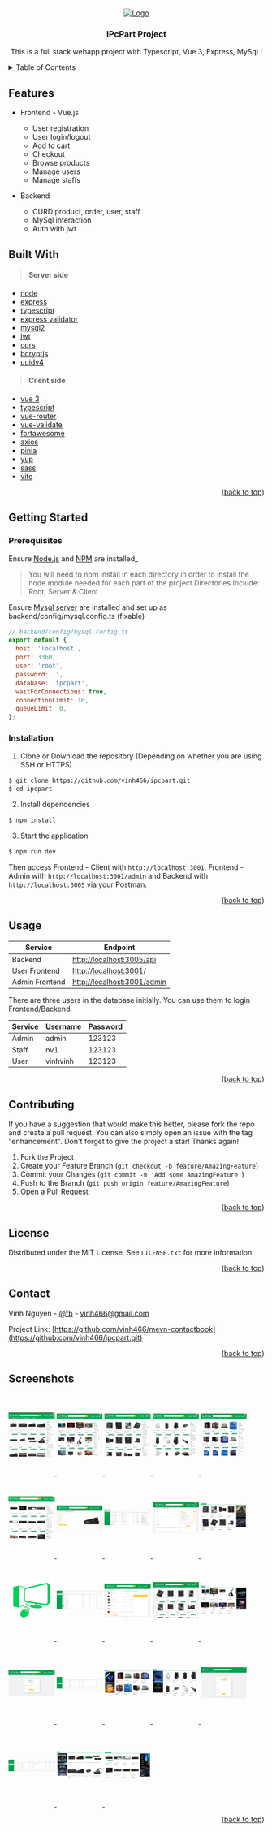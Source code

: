 <a name="readme-top"></a>

<!-- PROJECT LOGO -->
<br />
<div align="center">
  <a href="https://github.com/vinh466/ipcpart">
    <img src="/tmp/pcpart.png" alt="Logo" width="100" height="100">
  </a>

  <h3 align="center">IPcPart Project</h3>

  <p align="center">
    This is a full stack webapp project with Typescript, Vue 3, Express, MySql !
    <br /> 
  </p>
</div>

<!-- TABLE OF CONTENTS -->
<details>
  <summary>Table of Contents</summary>
  <ol>
    <li><a href="#features">Features</a></li>
    <li><a href="#built-with">Built With</a></li>
    <li>
      <a href="#getting-started">Getting Started</a>
      <ul>
        <li><a href="#prerequisites">Prerequisites</a></li>
        <li><a href="#installation">Installation</a></li>
      </ul>
    </li>
    <li><a href="#usage">Usage</a></li>
    <li><a href="#contributing">Contributing</a></li>
    <li><a href="#license">License</a></li>
    <li><a href="#contact">Contact</a></li>
    <li><a href="#screenshots">Screenshots</a></li>
  </ol>
</details>

## Features

- Frontend - Vue.js

  - User registration
  - User login/logout
  - Add to cart
  - Checkout
  - Browse products
  - Manage users
  - Manage staffs

- Backend
  - CURD product, order, user, staff
  - MySql interaction
  - Auth with jwt

## Built With

> #### Server side

- [node](https://nodejs.org/)
- [express](http://expressjs.com/)
- [typescript](https://www.typescriptlang.org/)
- [express validator](https://express-validator.github.io/)
- [mysql2](https://www.npmjs.com/package/mysql2)
- [jwt](https://jwt.io/)
- [cors](https://www.npmjs.com/package/cors)
- [bcryptjs](https://www.npmjs.com/package/bcryptjs)
- [uuidv4](https://www.npmjs.com/package/uuidv4)

> #### Cilent side

- [vue 3](https://vuejs.org/)
- [typescript](https://www.typescriptlang.org/)
- [vue-router](https://router.vuejs.org/)
- [vue-validate](https://vee-validate.logaretm.com/)
- [fortawesome](https://fortawesome.com/)
- [axios](https://axios-http.com/vi/docs/intro)
- [pinia](https://pinia.vuejs.org/)
- [yup](https://www.npmjs.com/package/yup)
- [sass](https://sass-lang.com/)
- [vite](https://vitejs.dev/)
<p align="right">(<a href="#readme-top">back to top</a>)</p>

<!-- GETTING STARTED -->

## Getting Started

### Prerequisites

Ensure [Node.js](https://nodejs.org/en/) and [NPM](https://www.npmjs.com/) are installed\_

> You will need to npm install in each directory in order to install the node module needed for each part of the project
> Directories Include: Root, Server & Client

Ensure [Mysql server](https://dev.mysql.com/downloads/mysql/) are installed and set up as backend/config/mysql.config.ts (fixable)

```js
// backend/config/mysql.config.ts
export default {
  host: 'localhost',
  port: 3360,
  user: 'root',
  password: '',
  database: 'ipcpart',
  waitForConnections: true,
  connectionLimit: 10,
  queueLimit: 0,
};
```

### Installation

1. Clone or Download the repository (Depending on whether you are using SSH or HTTPS)

```bash
$ git clone https://github.com/vinh466/ipcpart.git
$ cd ipcpart
```

2. Install dependencies

```bash
$ npm install
```

3. Start the application

```bash
$ npm run dev
```

Then access Frontend - Client with `http://localhost:3001`, Frontend - Admin with `http://localhost:3001/admin` and Backend with `http://localhost:3005` via your Postman.

<p align="right">(<a href="#readme-top">back to top</a>)</p>

<!-- USAGE EXAMPLES -->

## Usage

| Service        | Endpoint                                                   |
| -------------- | ---------------------------------------------------------- |
| Backend        | [http://localhost:3005/api](http://localhost:3005/api)     |
| User Frontend  | [http://localhost:3001/](http://localhost:3001/)           |
| Admin Frontend | [http://localhost:3001/admin](http://localhost:3001/admin) |

There are three users in the database initially. You can use them to login Frontend/Backend.

| Service | Username | Password |
| ------- | -------- | -------- |
| Admin   | admin    | 123123   |
| Staff   | nv1      | 123123   |
| User    | vinhvinh | 123123   |

<p align="right">(<a href="#readme-top">back to top</a>)</p>

<!-- CONTRIBUTING -->

## Contributing

If you have a suggestion that would make this better, please fork the repo and create a pull request. You can also simply open an issue with the tag "enhancement".
Don't forget to give the project a star! Thanks again!

1. Fork the Project
2. Create your Feature Branch (`git checkout -b feature/AmazingFeature`)
3. Commit your Changes (`git commit -m 'Add some AmazingFeature'`)
4. Push to the Branch (`git push origin feature/AmazingFeature`)
5. Open a Pull Request

<p align="right">(<a href="#readme-top">back to top</a>)</p>

<!-- LICENSE -->

## License

Distributed under the MIT License. See `LICENSE.txt` for more information.

<p align="right">(<a href="#readme-top">back to top</a>)</p>

<!-- CONTACT -->

## Contact

Vinh Nguyen - [@fb](https://www.facebook.com/vinh466) - vinh466@gmail.com

Project Link: [https://github.com/vinh466/mevn-contactbook](https://github.com/vinh466/ipcpart.git)

<p align="right">(<a href="#readme-top">back to top</a>)</p>

<!-- Screenshots -->

## Screenshots

<a href="/frontend/public/image/home-category-3.png" target="_blank">
  <img src="/frontend/public/image/home-category-3.png" height="160" alt="" width="18%" style="object-fit: contain;">
</a>
<a href="/frontend/public/image/home-category-4.png" target="_blank">
  <img src="/frontend/public/image/home-category-4.png" height="160" alt="" width="18%" style="object-fit: contain;">
</a>

<a href="/frontend/public/image/home-category-1.png" target="_blank">
  <img src="/frontend/public/image/home-category-1.png" height="160" alt="" width="18%" style="object-fit: contain;">
</a>
<a href="/frontend/public/image/home-category-5.png" target="_blank">
  <img src="/frontend/public/image/home-category-5.png" height="160" alt="" width="18%" style="object-fit: contain;">
</a>

<a href="/frontend/public/image/home-category-2.png" target="_blank">
  <img src="/frontend/public/image/home-category-2.png" height="160" alt="" width="18%" style="object-fit: contain;">
</a>
<a href="/frontend/public/image/home-category-6.png" target="_blank">
  <img src="/frontend/public/image/home-category-6.png" height="160" alt="" width="18%" style="object-fit: contain;">
</a>
<a href="/frontend/public/image/home-product-detail.png" target="_blank">
  <img src="/frontend/public/image/home-product-detail.png" height="160" alt="" width="18%" style="object-fit: contain;">
</a>
<a href="/frontend/public/image/admin-order.png" target="_blank">
  <img src="/frontend/public/image/admin-order.png" height="160" alt="" width="18%" style="object-fit: contain;">
</a>
<a href="/frontend/public/image/cart-checkout.png" target="_blank">
  <img src="/frontend/public/image/cart-checkout.png" height="160" alt="" width="18%" style="object-fit: contain;">
</a>
<a href="/frontend/public/image/home-section-3.png" target="_blank">
  <img src="/frontend/public/image/home-section-3.png" height="160" alt="" width="18%" style="object-fit: contain;">
</a>
<a href="/frontend/public/image/pcpart.png" target="_blank">
  <img src="/frontend/public/image/pcpart.png" height="160" alt="" width="18%" style="object-fit: contain;">
</a>
<a href="/frontend/public/image/admin-product.png" target="_blank">
  <img src="/frontend/public/image/admin-product.png" height="160" alt="" width="18%" style="object-fit: contain;">
</a>
<a href="/frontend/public/image/cart.png" target="_blank">
  <img src="/frontend/public/image/cart.png" height="160" alt="" width="18%" style="object-fit: contain;">
</a>
<a href="/frontend/public/image/home-search-name.png" target="_blank">
  <img src="/frontend/public/image/home-search-name.png" height="160" alt="" width="18%" style="object-fit: contain;">
</a>
<a href="/frontend/public/image/home-section-4.png" target="_blank">
  <img src="/frontend/public/image/home-section-4.png" height="160" alt="" width="18%" style="object-fit: contain;">
</a>
<a href="/frontend/public/image/signin.png" target="_blank">
  <img src="/frontend/public/image/signin.png" height="160" alt="" width="18%" style="object-fit: contain;">
</a>
<a href="/frontend/public/image/admin-staff.png" target="_blank">
  <img src="/frontend/public/image/admin-staff.png" height="160" alt="" width="18%" style="object-fit: contain;">
</a>
<a href="/frontend/public/image/home-section-1.png" target="_blank">
  <img src="/frontend/public/image/home-section-1.png" height="160" alt="" width="18%" style="object-fit: contain;">
</a>
<a href="/frontend/public/image/home-section-5.png" target="_blank">
  <img src="/frontend/public/image/home-section-5.png" height="160" alt="" width="18%" style="object-fit: contain;">
</a>
<a href="/frontend/public/image/signup.png" target="_blank">
  <img src="/frontend/public/image/signup.png" height="160" alt="" width="18%" style="object-fit: contain;">
</a>
<a href="/frontend/public/image/admin-user.png" target="_blank">
  <img src="/frontend/public/image/admin-user.png" height="160" alt="" width="18%" style="object-fit: contain;">
</a>
<a href="/frontend/public/image/home-section-2.png" target="_blank">
  <img src="/frontend/public/image/home-section-2.png" height="160" alt="" width="18%" style="object-fit: contain;">
</a>
<a href="/frontend/public/image/home-section-6.png" target="_blank">
  <img src="/frontend/public/image/home-section-6.png" height="160" alt="" width="18%" style="object-fit: contain;">
</a>

<p align="right">(<a href="#readme-top">back to top</a>)</p>
